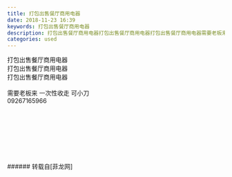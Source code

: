 ```yaml
---
title: 打包出售餐厅商用电器
date: 2018-11-23 16:39
keywords: 打包出售餐厅商用电器
description: 打包出售餐厅商用电器打包出售餐厅商用电器打包出售餐厅商用电器需要老板来 一次性收走 可小刀09267165966
categories: used
---
```

<td class="t_f" id="postmessage_2338878">

打包出售餐厅商用电器<br/>
打包出售餐厅商用电器<br/>
打包出售餐厅商用电器<br/>
<br/>
需要老板来 一次性收走 可小刀<br/>
09267165966<br/>
<br/>
<br/>
<img alt="" border="0" class="zoom" data-cf-modified-b966bf8456279e96c8c6d330-="" file="http://www.flw.ph/data/appbyme/upload/image/201811/23/6mFiUvk3LTxj.jpg" id="aimg_CS424" lazyloadthumb="1" onclick="" onmouseover="" src="http://www.flw.ph/data/appbyme/upload/image/201811/23/6mFiUvk3LTxj.jpg"/><br/>
<br/>
<img alt="" border="0" class="zoom" data-cf-modified-b966bf8456279e96c8c6d330-="" file="http://www.flw.ph/data/appbyme/upload/image/201811/23/ywMaWxt1M8sJ.jpg" id="aimg_KPLW4" lazyloadthumb="1" onclick="" onmouseover="" src="http://www.flw.ph/data/appbyme/upload/image/201811/23/ywMaWxt1M8sJ.jpg"/><br/>
<br/>
<img alt="" border="0" class="zoom" data-cf-modified-b966bf8456279e96c8c6d330-="" file="http://www.flw.ph/data/appbyme/upload/image/201811/23/PSKQw0n8ULI8.jpg" id="aimg_Kb7Yv" lazyloadthumb="1" onclick="" onmouseover="" src="http://www.flw.ph/data/appbyme/upload/image/201811/23/PSKQw0n8ULI8.jpg"/><br/>
<br/>
<img alt="" border="0" class="zoom" data-cf-modified-b966bf8456279e96c8c6d330-="" file="http://www.flw.ph/data/appbyme/upload/image/201811/23/Lc3rSGmy2fPY.jpg" id="aimg_pE2eg" lazyloadthumb="1" onclick="" onmouseover="" src="http://www.flw.ph/data/appbyme/upload/image/201811/23/Lc3rSGmy2fPY.jpg"/><br/>
<br/>
<br/>
</td>
###### 转载自[菲龙网]